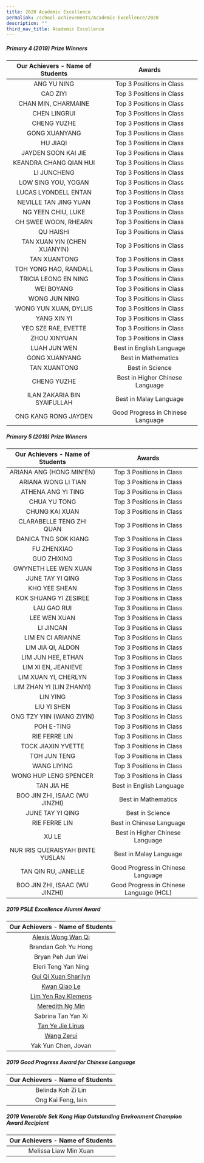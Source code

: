 ```yaml
---
title: 2020 Academic Excellence
permalink: /school-achievements/Academic-Excellence/2020
description: ""
third_nav_title: Academic Excellence
---
```

##### Primary 4 (2019) Prize Winners

| Our Achievers - Name of Students 	| Awards 	|
|:---:	|:---:	|
| ANG YU NING 	| Top 3 Positions in Class 	|
| CAO ZIYI 	| Top 3 Positions in Class 	|
| CHAN MIN, CHARMAINE 	| Top 3 Positions in Class 	|
| CHEN LINGRUI 	| Top 3 Positions in Class 	|
| CHENG YUZHE 	| Top 3 Positions in Class 	|
| GONG XUANYANG 	| Top 3 Positions in Class 	|
| HU JIAQI 	| Top 3 Positions in Class 	|
| JAYDEN SOON KAI JIE 	| Top 3 Positions in Class 	|
| KEANDRA CHANG QIAN HUI 	| Top 3 Positions in Class 	|
| LI JUNCHENG 	| Top 3 Positions in Class 	|
| LOW SING YOU, YOGAN 	| Top 3 Positions in Class 	|
| LUCAS LYONDELL ENTAN 	| Top 3 Positions in Class 	|
| NEVILLE TAN JING YUAN 	| Top 3 Positions in Class 	|
| NG YEEN CHIU, LUKE 	| Top 3 Positions in Class 	|
| OH SWEE WOON, RHEARN 	| Top 3 Positions in Class 	|
| QU HAISHI 	| Top 3 Positions in Class 	|
| TAN XUAN YIN (CHEN XUANYIN) 	| Top 3 Positions in Class 	|
| TAN XUANTONG 	| Top 3 Positions in Class 	|
| TOH YONG HAO, RANDALL 	| Top 3 Positions in Class 	|
| TRICIA LEONG EN NING 	| Top 3 Positions in Class 	|
| WEI BOYANG 	| Top 3 Positions in Class 	|
| WONG JUN NING 	| Top 3 Positions in Class 	|
| WONG YUN XUAN, DYLLIS 	| Top 3 Positions in Class 	|
| YANG XIN YI 	| Top 3 Positions in Class 	|
| YEO SZE RAE, EVETTE 	| Top 3 Positions in Class 	|
| ZHOU XINYUAN 	| Top 3 Positions in Class 	|
| LUAH JUN WEN 	| Best in English Language 	|
| GONG XUANYANG 	| Best in Mathematics 	|
| TAN XUANTONG 	| Best in Science 	|
| CHENG YUZHE 	| Best in Higher Chinese Language 	|
| ILAN ZAKARIA BIN SYAIFULLAH 	| Best in Malay Language 	|
| ONG KANG RONG JAYDEN 	| Good Progress in Chinese Language 	|

##### Primary 5 (2019) Prize Winners

| Our Achievers - Name of Students 	| Awards 	|
|:---:	|:---:	|
| ARIANA ANG (HONG MIN'EN) 	| Top 3 Positions in Class 	|
| ARIANA WONG LI TIAN 	| Top 3 Positions in Class 	|
| ATHENA ANG YI TING 	| Top 3 Positions in Class 	|
| CHUA YU TONG 	| Top 3 Positions in Class 	|
| CHUNG KAI XUAN 	| Top 3 Positions in Class 	|
| CLARABELLE TENG ZHI QUAN 	| Top 3 Positions in Class 	|
| DANICA TNG SOK KIANG 	| Top 3 Positions in Class 	|
| FU ZHENXIAO 	| Top 3 Positions in Class 	|
| GUO ZHIXING 	| Top 3 Positions in Class 	|
| GWYNETH LEE WEN XUAN 	| Top 3 Positions in Class 	|
| JUNE TAY YI QING 	| Top 3 Positions in Class 	|
| KHO YEE SHEAN 	| Top 3 Positions in Class 	|
| KOK SHUANG YI ZESIREE 	| Top 3 Positions in Class 	|
| LAU GAO RUI 	| Top 3 Positions in Class 	|
| LEE WEN XUAN 	| Top 3 Positions in Class 	|
| LI JINCAN 	| Top 3 Positions in Class 	|
| LIM EN CI ARIANNE 	| Top 3 Positions in Class 	|
| LIM JIA QI, ALDON 	| Top 3 Positions in Class 	|
| LIM JUN HEE, ETHAN 	| Top 3 Positions in Class 	|
| LIM XI EN, JEANIEVE 	| Top 3 Positions in Class 	|
| LIM XUAN YI, CHERLYN 	| Top 3 Positions in Class 	|
| LIM ZHAN YI (LIN ZHANYI) 	| Top 3 Positions in Class 	|
| LIN YING 	| Top 3 Positions in Class 	|
| LIU YI SHEN 	| Top 3 Positions in Class 	|
| ONG TZY YIIN (WANG ZIYIN) 	| Top 3 Positions in Class 	|
| POH E-TING 	| Top 3 Positions in Class 	|
| RIE FERRE LIN 	| Top 3 Positions in Class 	|
| TOCK JIAXIN YVETTE 	| Top 3 Positions in Class 	|
| TOH JUN TENG 	| Top 3 Positions in Class 	|
| WANG LIYING 	| Top 3 Positions in Class 	|
| WONG HUP LENG SPENCER 	| Top 3 Positions in Class 	|
| TAN JIA HE 	| Best in English Language 	|
| BOO JIN ZHI, ISAAC (WU JINZHI) 	| Best in Mathematics 	|
| JUNE TAY YI QING 	| Best in Science 	|
| RIE FERRE LIN 	| Best in Chinese Language 	|
| XU LE 	| Best in Higher Chinese Language 	|
| NUR IRIS QUERAISYAH BINTE YUSLAN 	| Best in Malay Language 	|
| TAN QIN RU, JANELLE 	| Good Progress in Chinese Language 	|
| BOO JIN ZHI, ISAAC (WU JINZHI) 	| Good Progress in Chinese Language (HCL) 	|

##### 2019 PSLE Excellence Alumni Award

| Our Achievers - Name of Students 	|
|:---:	|
| [Alexis Wong Wan Qi](/files/Alexis%20Wong%20Wan%20Qi.pdf) 	|
| Brandan Goh Yu Hong 	|
| Bryan Peh Jun Wei 	|
| Eleri Teng Yan Ning 	|
| [Gui Qi Xuan Sharilyn](/files/Gui%20Qi%20Xuan%20Sharilyn.pdf) 	|
| [Kwan Qiao Le](/files/Kwan%20Qiao%20Le.pdf) 	|
| [Lim Yen Ray Klemens](/files/Lim%20Yen%20Ray%20Klemens.pdf) 	|
| [Meredith Ng Min](/files/Meredith%20Ng%20Min.pdf) 	|
| Sabrina Tan Yan Xi 	|
| [Tan Ye Jie Linus](/files/Tan%20Ye%20Jie%20Linus.pdf) 	|
| [Wang Zerui](/files/Wang%20Zerui.pdf) 	|
| Yak Yun Chen, Jovan 	|

##### 2019 Good Progress Award for Chinese Language

| Our Achievers - Name of Students 	|
|:---:	|
| Belinda Koh Zi Lin 	|
| Ong Kai Feng, Iain 	|

##### 2019 Venerable Sek Kong Hiap Outstanding Environment Champion Award Recipient

| Our Achievers - Name of Students 	|
|:---:	|
| Melissa Liaw Min Xuan 	|